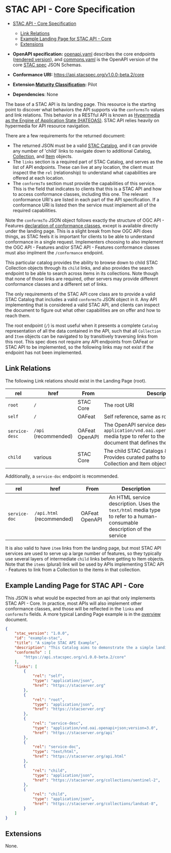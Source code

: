 # STAC API - Core Specification

- [STAC API - Core Specification](#stac-api---core-specification)
  - [Link Relations](#link-relations)
  - [Example Landing Page for STAC API - Core](#example-landing-page-for-stac-api---core)
  - [Extensions](#extensions)

- **OpenAPI specification:** [openapi.yaml](openapi.yaml) describes the core endpoints ([rendered version](https://api.stacspec.org/v1.0.0-beta.2/core)),
  and [commons.yaml](commons.yaml) is the OpenAPI version of the core [STAC spec](../stac-spec) JSON Schemas.
- **Conformance URI:** <https://api.stacspec.org/v1.0.0-beta.2/core>
- **Extension [Maturity Classification](../extensions.md#extension-maturity):** Pilot
- **Dependencies**: None

The base of a STAC API is its landing page. This resource is the starting point to discover what behaviors 
the API supports via the `conformsTo` values and link relations. 
This behavior in a RESTful API is known as 
[Hypermedia as the Engine of Application State (HATEOAS)](https://en.wikipedia.org/wiki/HATEOAS). 
STAC API relies heavily on hypermedia for API resource navigation. 

There are a few requirements for the returned document:

- The returned JSON must be a valid [STAC Catalog](../stac-spec/catalog-spec/catalog-spec.md), and it can provide any number of 'child' links
to navigate down to additional Catalog, [Collection](../stac-spec/collection-spec/README.md), and [Item](../stac-spec/item-spec/README.md) objects.
- The `links` section is a required part of STAC Catalog, and serves as the list of API endpoints. These can live at any location, the 
client must inspect the the `rel` (relationship) to understand what capabilities are offered at each location.
- The `conformsTo` section must provide the capabilities of this service. This is the field
  that indicates to clients that this is a STAC API and how to access conformance classes, including this
  one. The relevant conformance URI's are listed in each part of the
  API specification. If a conformance URI is listed then the service must implement all of the required capabilities.

Note the `conformsTo` JSON object follows exactly the structure of OGC API - Features [declaration of conformance 
classes](http://docs.opengeospatial.org/is/17-069r3/17-069r3.html#_declaration_of_conformance_classes), except is available directly under 
the landing page. This is a slight break from how OGC API does things, as STAC feels it is important for clients to be able to understand
conformance in a single request. Implementers choosing to also implement the OGC API - Features and/or 
STAC API - Features conformance classes must also implment the `/conformance` endpoint.

This particular catalog provides the ability to browse down to child STAC Collection objects through its `child` links, and also provides the search
endpoint to be able to search across items in its collections. Note though that none of those links are required, other servers may provide
different conformance classes and a different set of links. 

The only requirements of the STAC API core class are to provide a valid STAC Catalog that includes a valid `conformsTo` JSON object
in it. Any API implementing that is considered a valid STAC API, and clients can inspect the document to figure out what other
capabilities are on offer and how to reach them.

The root endpoint (`/`) is most useful when it presents a complete `Catalog` representation of all the data contained in the API, such 
that all `Collection` and `Item` objects can be navigated to by transitively traversing links from this root. This spec does not require any 
API endpoints from OAFeat or STAC API to be implemented, so the following links may not exist if the endpoint has not been implemented.

## Link Relations

The following Link relations should exist in the Landing Page (root).

| **rel**        | **href**             | **From**       | **Description** |
| -------------- | -------------------- | -------------- | ---------------- |
| `root`         | `/`                  | STAC Core      | The root URI |
| `self`         | `/`                  | OAFeat         | Self reference, same as root URI |
| `service-desc` | `/api` (recommended) | OAFeat OpenAPI | The OpenAPI service description. Uses the `application/vnd.oai.openapi+json;version=3.0` media type to refer to the OpenAPI 3.0 document that defines the service's API |
| `child`        | various              | STAC Core      | The child STAC Catalogs & Collections. Provides curated paths to get to STAC Collection and Item objects

Additionally, a `service-doc` endpoint is recommended.

| **rel**      | **href** | **From**       | **Description** |
| ------------ | -------- | -------------- |----------------- |
| `service-doc`  | `/api.html` (recommended) | OAFeat OpenAPI | An HTML service description.  Uses the `text/html` media type to refer to a human-consumable description of the service |

It is also valid to have `item` links from the landing page, but most STAC API services are used to 
serve up a large number of features, so they typically
use several layers of intermediate `child` links before getting to Item objects.  Note that the `items` (plural)
link will be used by APIs implementing STAC API - Features to link from a Collection to the items in that collection.

## Example Landing Page for STAC API - Core

This JSON is what would be expected from an api that only implements STAC API - Core. In practice, 
most APIs will also implement other conformance classes, and those will be reflected in the `links` and 
`conformsTo` fields.  A more typical Landing Page example is in 
the [overview](../overview.md#example-landing-page) document.

```json
{
    "stac_version": "1.0.0",
    "id": "example-stac",
    "title": "A simple STAC API Example",
    "description": "This Catalog aims to demonstrate the a simple landing page",
    "conformsTo" : [
        "https://api.stacspec.org/v1.0.0-beta.2/core"
    ],
    "links": [
        {
            "rel": "self",
            "type": "application/json",
            "href": "https://stacserver.org"
        },
        {
            "rel": "root",
            "type": "application/json",
            "href": "https://stacserver.org"
        },
        {
            "rel": "service-desc",
            "type": "application/vnd.oai.openapi+json;version=3.0",
            "href": "https://stacserver.org/api"
        },
        {
            "rel": "service-doc",
            "type": "text/html",
            "href": "https://stacserver.org/api.html"
        },
        {
            "rel": "child",
            "type": "application/json",
            "href": "https://stacserver.org/collections/sentinel-2",
        },
        {
            "rel": "child",
            "type": "application/json",
            "href": "https://stacserver.org/collections/landsat-8",
        }
    ]
}
```

## Extensions

None.
